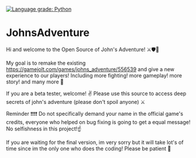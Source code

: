 [![Language grade: Python](https://img.shields.io/lgtm/grade/python/g/Marios325346/JohnsAdventure.svg?logo=lgtm&logoWidth=18)](https://lgtm.com/projects/g/Marios325346/JohnsAdventure/context:python)

# JohnsAdventure
Hi and welcome to the Open Source of John's Adventure! ⚔🛡🏹

My goal is to remake the existing https://gamejolt.com/games/johns_adventure/556539 and give a new experience to our players!
Including more fighting! more gameplay! more story! and many more 👀


If you are a beta tester, welcome! ✌️
Please use this source to access deep secrets of john's adventure (please don't spoil anyone) ⚔️ 

Reminder ❗❗❗❗
Do not specifically demand your name in the official game's credits, everyone who helped on bug fixing is going to get a equal message! 
No selfishness in this project!☝️


If you are waiting for the final version, im very sorry but it will take lot's of time since im the only one who does the coding! Please be patient 🙏
